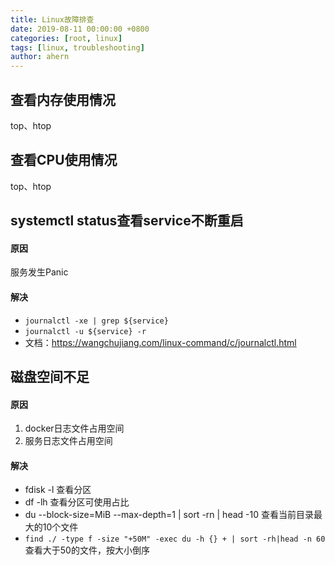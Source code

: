 ```yaml
---
title: Linux故障排查
date: 2019-08-11 00:00:00 +0800
categories: [root, linux]
tags: [linux, troubleshooting]
author: ahern
---
```


## 查看内存使用情况
top、htop

## 查看CPU使用情况
top、htop

## systemctl status查看service不断重启
#### 原因
服务发生Panic

#### 解决
- `journalctl -xe | grep ${service}`
- `journalctl -u ${service} -r`
- 文档：https://wangchujiang.com/linux-command/c/journalctl.html

## 磁盘空间不足

#### 原因
1. docker日志文件占用空间
2. 服务日志文件占用空间

#### 解决
- fdisk -l 查看分区
- df -lh 查看分区可使用占比
- du --block-size=MiB --max-depth=1 | sort -rn | head -10  查看当前目录最大的10个文件
- `find ./ -type f -size "+50M" -exec du -h {} + | sort -rh|head -n 60` 查看大于50的文件，按大小倒序
